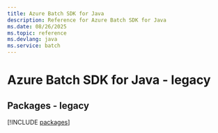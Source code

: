 ```yaml
---
title: Azure Batch SDK for Java
description: Reference for Azure Batch SDK for Java
ms.date: 08/26/2025
ms.topic: reference
ms.devlang: java
ms.service: batch
---
```

# Azure Batch SDK for Java - legacy
## Packages - legacy
[!INCLUDE [packages](batch-index.md)]